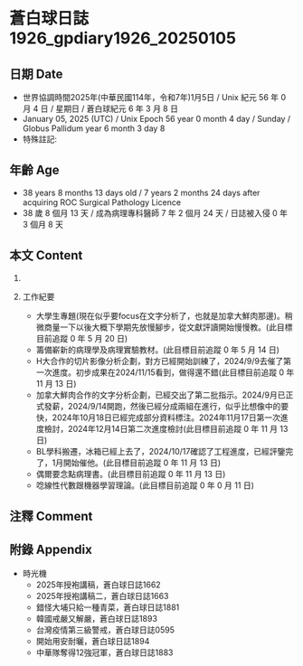 [_metadata_:encoding]: - "utf-8"
[_metadata_:language]: - "zh-Hant-TW"
[_metadata_:fileformat]: - "markdown"
[_metadata_:MIME_type]: - "text/plain"
[_metadata_:markdown_version]: - "commonmark version 0.30"
[_metadata_:markdown_spec]: - "https://spec.commonmark.org/0.30/"

# 蒼白球日誌1926_gpdiary1926_20250105 #

## 日期 Date ##

* 世界協調時間2025年(中華民國114年，令和7年)1月5日 / Unix 紀元 56 年 0 月 4 日 / 星期日 / 蒼白球紀元 6 年 3 月 8 日
* January 05, 2025 (UTC) / Unix Epoch 56 year 0 month 4 day / Sunday / Globus Pallidum year 6 month 3 day 8
* 特殊註記:

## 年齡 Age ##

* 38 years 8 months 13 days old / 7 years 2 months 24 days after acquiring ROC Surgical Pathology Licence
* 38 歲 8 個月 13 天 / 成為病理專科醫師 7 年 2 個月 24 天 / 日誌被入侵 0 年 3 個月 8 天

## 本文 Content ##

1. 

2. 工作紀要

    - 大學生專題(現在似乎要focus在文字分析了，也就是加拿大鮮肉那邊)。稍微商量一下以後大概下學期先放慢腳步，從文獻評讀開始慢慢教。(此目標目前追蹤 0 年 5 月 20 日)
    - 籌備嶄新的病理學及病理實驗教材。(此目標目前追蹤 0 年 5 月 14 日)
    - H大合作的切片影像分析企劃，對方已經開始訓練了，2024/9/9去催了第一次進度。初步成果在2024/11/15看到，做得還不錯(此目標目前追蹤 0 年 11 月 13 日)
    - 加拿大鮮肉合作的文字分析企劃，已經交出了第二批指示。2024/9月已正式發薪，2024/9/14開跑，然後已經分成兩組在進行，似乎比想像中的要快，2024年10月18日已經完成部分資料標注。2024年11月17日第一次進度檢討，2024年12月14日第二次進度檢討(此目標目前追蹤 0 年 11 月 13 日)
    - BL學科搬遷，冰箱已經上去了，2024/10/17確認了工程進度，已經評鑒完了，1月開始催他。(此目標目前追蹤 0 年 11 月 13 日)
    - 偶爾要念點病理書。(此目標目前追蹤 0 年 11 月 13 日)
    - 唸線性代數跟機器學習理論。(此目標目前追蹤 0 年 0 月 11 日)

## 注釋 Comment ##


## 附錄 Appendix ##

* 時光機
    - 2025年授袍講稿，蒼白球日誌1662
    - 2025年授袍講稿二，蒼白球日誌1663
    - 錯怪大埔只給一種青菜，蒼白球日誌1881
    - 韓國戒嚴又解嚴，蒼白球日誌1893
    - 台灣疫情第三級警戒，蒼白球日誌0595
    - 開始用安耐曬，蒼白球日誌1894
    - 中華隊奪得12強冠軍，蒼白球日誌1883
